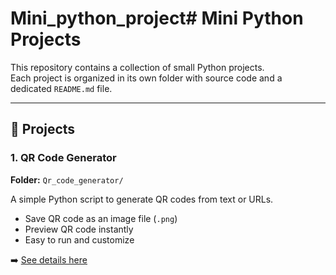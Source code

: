 # Mini_python_project# Mini Python Projects

This repository contains a collection of small Python projects.  
Each project is organized in its own folder with source code and a dedicated `README.md` file.

---

## 📂 Projects

### 1. QR Code Generator
**Folder:** `Qr_code_generator/`  

A simple Python script to generate QR codes from text or URLs.  
- Save QR code as an image file (`.png`)  
- Preview QR code instantly  
- Easy to run and customize 


➡️ [See details here](./Qr_Code_Generator/README.md)